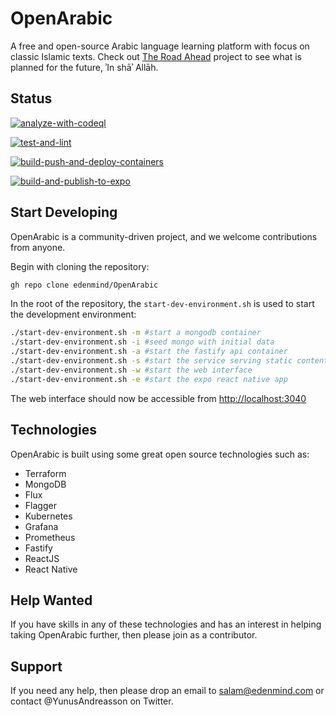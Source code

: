 # OpenArabic

A free and open-source Arabic language learning platform with focus on classic Islamic texts. Check out [The Road Ahead](https://github.com/orgs/edenmind/projects/4) project to see what is planned for the future, ʾIn shāʾ Allāh.

## Status

[![analyze-with-codeql](https://github.com/edenmind/OpenArabic/actions/workflows/analyze-with-codeql.yml/badge.svg)](https://github.com/edenmind/OpenArabic/actions/workflows/analyze-with-codeql.yml)

[![test-and-lint](https://github.com/edenmind/OpenArabic/actions/workflows/test-and-lint.yml/badge.svg)](https://github.com/edenmind/OpenArabic/actions/workflows/test-and-lint.yml)

[![build-push-and-deploy-containers](https://github.com/edenmind/OpenArabic/actions/workflows/build-push-and-deploy-containers.yml/badge.svg)](https://github.com/edenmind/OpenArabic/actions/workflows/build-push-and-deploy-containers.yml)

[![build-and-publish-to-expo](https://github.com/edenmind/OpenArabic/actions/workflows/build-and-publish-to-expo.yml/badge.svg)](https://github.com/edenmind/OpenArabic/actions/workflows/build-and-publish-to-expo.yml)

## Start Developing

OpenArabic is a community-driven project, and we welcome contributions from anyone.

Begin with cloning the repository:

```bash
gh repo clone edenmind/OpenArabic
```

In the root of the repository, the `start-dev-environment.sh` is used to start the development environment:

```bash
./start-dev-environment.sh -m #start a mongodb container
./start-dev-environment.sh -i #seed mongo with initial data
./start-dev-environment.sh -a #start the fastify api container
./start-dev-environment.sh -s #start the service serving static content
./start-dev-environment.sh -w #start the web interface
./start-dev-environment.sh -e #start the expo react native app
```

The web interface should now be accessible from <http://localhost:3040>

## Technologies

OpenArabic is built using some great open source technologies such as:

- Terraform  
- MongoDB
- Flux
- Flagger
- Kubernetes
- Grafana
- Prometheus
- Fastify
- ReactJS
- React Native  

## Help Wanted

If you have skills in any of these technologies and has an interest in helping taking OpenArabic further, then please join as a contributor.

## Support

If you need any help, then please drop an email to salam@edenmind.com or contact @YunusAndreasson on Twitter.
